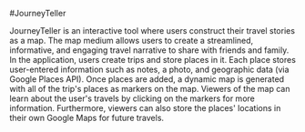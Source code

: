 #JourneyTeller

JourneyTeller is an interactive tool where users construct their travel stories as a map. The map medium allows users to create a streamlined, informative, and engaging travel narrative to share with friends and family. In the application, users create trips and store places in it. Each place stores user-entered information such as notes, a photo, and geographic data (via Google Places API). Once places are added, a dynamic map is generated with all of the trip's places as markers on the map. Viewers of the map can learn about the user's travels by clicking on the markers for more information. Furthermore, viewers can also store the places' locations in their own Google Maps for future travels.